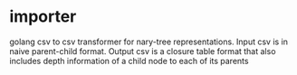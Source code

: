 # importer
golang csv to csv transformer for nary-tree representations. Input csv is in naive parent-child format. Output csv is a closure table format that also includes depth information of a child node to each of its parents

